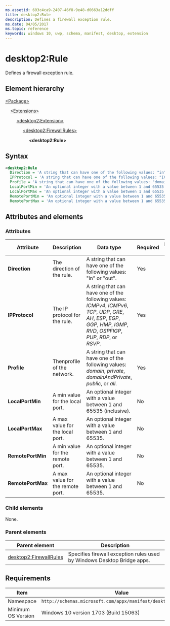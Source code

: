 ```yaml
---
ms.assetid: 603c4ca9-2407-46f8-9e48-d0663a12ddff
title: desktop2:Rule
description: Defines a firewall exception rule.
ms.date: 04/05/2017
ms.topic: reference
keywords: windows 10, uwp, schema, manifest, desktop, extension 
---
```


# desktop2:Rule

Defines a firewall exception rule.

## Element hierarchy

[\<Package\>](element-package.md)

&nbsp;&nbsp;&nbsp;&nbsp;[\<Extensions\>](element-1-extensions.md)

&nbsp;&nbsp;&nbsp;&nbsp; &nbsp;&nbsp;&nbsp;&nbsp;[\<desktop2:Extension\>](element-desktop2-package-extension.md)

&nbsp;&nbsp;&nbsp;&nbsp; &nbsp;&nbsp;&nbsp;&nbsp; &nbsp;&nbsp;&nbsp;&nbsp;[\<desktop2:FirewallRules\>](element-desktop2-firewallrules.md)

&nbsp;&nbsp;&nbsp;&nbsp; &nbsp;&nbsp;&nbsp;&nbsp; &nbsp;&nbsp;&nbsp;&nbsp; &nbsp;&nbsp;&nbsp;&nbsp;**\<desktop2:Rule\>**

## Syntax

```xml
<desktop2:Rule
  Direction = 'A string that can have one of the following values: "in" or "out".'
  IPProtocol = 'A string that can have one of the following values: "ICMPv4", "ICMPv6", "TCP", "UDP", "GRE", "AH", "ESP", "EGP", "GGP", "HMP", "IGMP", "RVD", "OSPFIGP", "PUP", "RDP", or "RSVP".'
  Profile = 'A string that can have one of the following values: "domain", "private", "domainAndPrivate", "public", or "all".'
  LocalPortMin = 'An optional integer with a value between 1 and 65535 (inclusive).'
  LocalPortMax = 'An optional integer with a value between 1 and 65535.'
  RemotePortMin = 'An optional integer with a value between 1 and 65535.'
  RemotePortMax = 'An optional integer with a value between 1 and 65535.' />
```

## Attributes and elements

### Attributes

| Attribute | Description | Data type | Required | Default value |
|-|-|-|-|-|
| **Direction** | The direction of the rule. | A string that can have one of the following values: "in" or "out". | Yes |  |
| **IPProtocol** | The IP protocol for the rule. | A string that can have one of the following values: *ICMPv4*, *ICMPv6*, *TCP*, *UDP*, *GRE*, *AH*, *ESP*, *EGP*, *GGP*, *HMP*, *IGMP*, *RVD*, *OSPFIGP*, *PUP*, *RDP*, or *RSVP*. | Yes |  |
| **Profile** | Thenprofile of the network. | A string that can have one of the following values: *domain*, *private*, *domainAndPrivate*, *public*, or *all*. | Yes |  |
| **LocalPortMin** | A min value for the local port. | An optional integer with a value between 1 and 65535 (inclusive). | No |  |
| **LocalPortMax** | A max value for the local port. | An optional integer with a value between 1 and 65535. | No |  |
| **RemotePortMin** | A min value for the remote port. | An optional integer with a value between 1 and 65535. | No |  |
| **RemotePortMax** | A max value for the remote port. | An optional integer with a value between 1 and 65535. | No |  |

### Child elements

None.

### Parent elements

| Parent element | Description |
|-|-|
| [desktop2:FirewallRules](element-desktop2-firewallrules.md) | Specifies firewall exception rules used by Windows Desktop Bridge apps. |

## Requirements

| Item  | Value  |
|--|--|
| Namespace | `http://schemas.microsoft.com/appx/manifest/desktop/windows10/2` |
| Minimum OS Version | Windows 10 version 1703 (Build 15063) |
